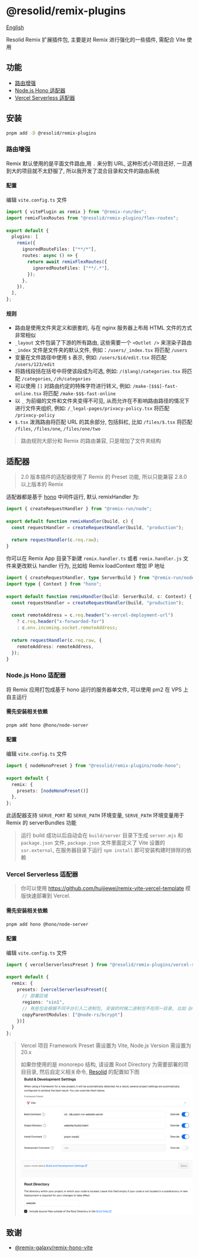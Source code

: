 # @resolid/remix-plugins

[English](README.md)

Resolid Remix 扩展插件包, 主要是对 Remix 进行强化的一些插件, 需配合 Vite 使用

## 功能

- [路由增强](#路由增强)
- [Node.js Hono 适配器](#nodejs-hono-适配器)
- [Vercel Serverless 适配器](#vercel-serverless-适配器)

## 安装

```bash
pnpm add -D @resolid/remix-plugins
```

### 路由增强

Remix 默认使用的是平面文件路由,用 `.` 来分割 URL, 这种形式小项目还好, 一旦遇到大的项目就不太舒服了, 所以我开发了混合目录和文件的路由系统

#### 配置

编辑 `vite.config.ts` 文件

```ts
import { vitePlugin as remix } from "@remix-run/dev";
import remixFlexRoutes from "@resolid/remix-plugins/flex-routes";

export default {
  plugins: [
    remix({
      ignoredRouteFiles: ["**/*"],
      routes: async () => {
        return await remixFlexRoutes({
          ignoredRouteFiles: ["**/.*"],
        });
      },
    }),
  ],
};
```

#### 规则

- 路由是使用文件夹定义和嵌套的, 与在 nginx 服务器上布局 HTML 文件的方式非常相似
- `_layout` 文件包装了下游的所有路由, 这些需要一个 `<Outlet />` 来渲染子路由
- `_index` 文件是文件夹的默认文件, 例如：`/users/_index.tsx` 将匹配 `/users`
- 变量在文件路径中使用 `$` 表示, 例如: `/users/$id/edit.tsx` 将匹配 `/users/123/edit`
- 将路线段括在括号中将使该段成为可选, 例如: `/($lang)/categories.tsx` 将匹配 `/categories`, `/zh/categories`
- 可以使用 `[]` 对路由约定的特殊字符进行转义, 例如: `/make-[$$$]-fast-online.tsx` 将匹配 `/make-$$$-fast-online`
- 以 `_` 为前缀的文件和文件夹变得不可见, 从而允许在不影响路由路径的情况下进行文件夹组织, 例如: `/_legal-pages/privacy-policy.tsx` 将匹配 `/privacy-policy`
- `$.tsx` 泼溅路由将匹配 URL 的其余部分, 包括斜杠, 比如 `/files/$.tsx` 将匹配 `/files`, `/files/one`, `/files/one/two`

> 路由规则大部分和 Remix 的路由兼容, 只是增加了文件夹结构

## 适配器

> 2.0 版本插件的适配器使用了 Remix 的 Preset 功能, 所以只能兼容 2.8.0 以上版本的 Remix

适配器都是基于 [hono](https://hono.dev/) 中间件运行, 默认 remixHandler 为:

```js
import { createRequestHandler } from "@remix-run/node";

export default function remixHandler(build, c) {
  const requestHandler = createRequestHandler(build, "production");

  return requestHandler(c.req.raw);
}
```

你可以在 Remix App 目录下新建 `remix.handler.ts` 或者 `remix.handler.js` 文件来更改默认 handler 行为, 比如给 Remix loadContext 增加 IP 地址

```ts
import { createRequestHandler, type ServerBuild } from "@remix-run/node";
import type { Context } from "hono";

export default function remixHandler(build: ServerBuild, c: Context) {
  const requestHandler = createRequestHandler(build, "production");

  const remoteAddress = c.req.header("x-vercel-deployment-url")
    ? c.req.header("x-forwarded-for")
    : c.env.incoming.socket.remoteAddress;

  return requestHandler(c.req.raw, {
    remoteAddress: remoteAddress,
  });
}
```

### Node.js Hono 适配器

将 Remix 应用打包成基于 hono 运行的服务器单文件, 可以使用 pm2 在 VPS 上自主运行

#### 需先安装相关依赖

```bash
pnpm add hono @hono/node-server
```

#### 配置

编辑 `vite.config.ts` 文件

```ts
import { nodeHonoPreset } from "@resolid/remix-plugins/node-hono";

export default {
  remix: {
    presets: [nodeHonoPreset()]
  },
};
```

此适配器支持 `SERVE_PORT` 和 `SERVE_PATH` 环境变量, `SERVE_PATH` 环境变量用于 Remix 的 serverBundles 功能

> 运行 build 成功以后自动会在 `build/server` 目录下生成 `server.mjs` 和 `package.json` 文件, `package.json` 文件里面定义了 Vite 设置的 `ssr.external`, 在服务器目录下运行 `npm install` 即可安装构建时排除的依赖



### Vercel Serverless 适配器

> 你可以使用 https://github.com/huijiewei/remix-vite-vercel-template 模版快速部署到 Vercel.

#### 需先安装相关依赖

```bash
pnpm add hono @hono/node-server
```

#### 配置

编辑 `vite.config.ts` 文件

```ts
import { vercelServerlessPreset } from "@resolid/remix-plugins/vercel-serverless";

export default {
  remix: {
    presets: [vercelServerlessPreset({
      // 部署区域
      regions: "sin1",
      // 有些包会根据不同平台引入二进制包, 安装的时候二进制包不在同一目录, 比如 @node-rs/bcrypt
      copyParentModules: ["@node-rs/bcrypt"]
    })]
  }
};
```

> Vercel 项目 Framework Preset 需设置为 Vite, Node.js Version 需设置为 20.x
>
> 如果你使用的是 monorepo 结构, 请设置 Root Directory 为需要部署的项目目录, 然后自定义相关命令, [Resolid](https://github.com/huijiewei/resolid) 的配置如下图
> ![Vercel相关设置](.github/assets/vercel-settings.png)

## 致谢

- [@remix-galaxy/remix-hono-vite](https://github.com/rphlmr/remix-galaxy)
